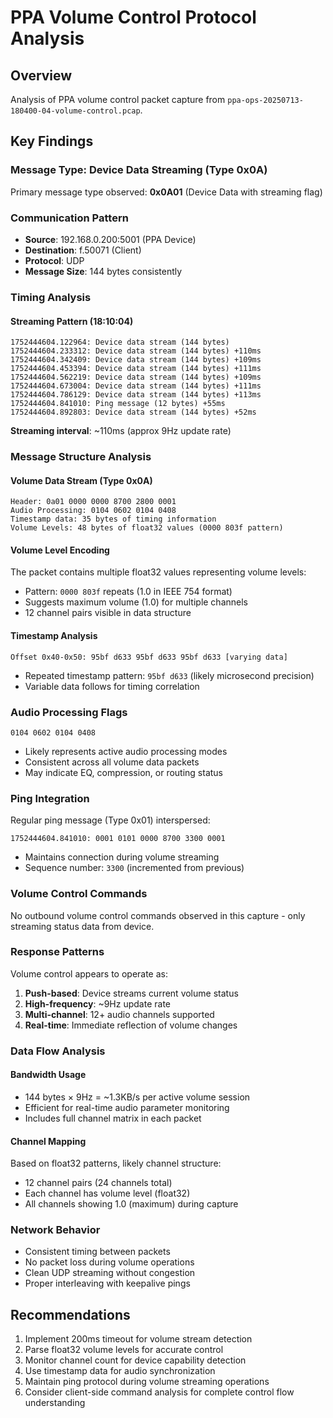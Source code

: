 # PPA Volume Control Protocol Analysis

## Overview
Analysis of PPA volume control packet capture from `ppa-ops-20250713-180400-04-volume-control.pcap`.

## Key Findings

### Message Type: Device Data Streaming (Type 0x0A)
Primary message type observed: **0x0A01** (Device Data with streaming flag)

### Communication Pattern
- **Source**: 192.168.0.200:5001 (PPA Device) 
- **Destination**: f.50071 (Client)
- **Protocol**: UDP
- **Message Size**: 144 bytes consistently

### Timing Analysis

#### Streaming Pattern (18:10:04)
```
1752444604.122964: Device data stream (144 bytes)
1752444604.233312: Device data stream (144 bytes) +110ms
1752444604.342409: Device data stream (144 bytes) +109ms  
1752444604.453394: Device data stream (144 bytes) +111ms
1752444604.562219: Device data stream (144 bytes) +109ms
1752444604.673004: Device data stream (144 bytes) +111ms
1752444604.786129: Device data stream (144 bytes) +113ms
1752444604.841010: Ping message (12 bytes) +55ms
1752444604.892803: Device data stream (144 bytes) +52ms
```

**Streaming interval**: ~110ms (approx 9Hz update rate)

### Message Structure Analysis

#### Volume Data Stream (Type 0x0A)
```
Header: 0a01 0000 0000 8700 2800 0001
Audio Processing: 0104 0602 0104 0408
Timestamp data: 35 bytes of timing information  
Volume Levels: 48 bytes of float32 values (0000 803f pattern)
```

#### Volume Level Encoding
The packet contains multiple float32 values representing volume levels:
- Pattern: `0000 803f` repeats (1.0 in IEEE 754 format)
- Suggests maximum volume (1.0) for multiple channels
- 12 channel pairs visible in data structure

#### Timestamp Analysis
```
Offset 0x40-0x50: 95bf d633 95bf d633 95bf d633 [varying data]
```
- Repeated timestamp pattern: `95bf d633` (likely microsecond precision)
- Variable data follows for timing correlation

### Audio Processing Flags
```
0104 0602 0104 0408
```
- Likely represents active audio processing modes
- Consistent across all volume data packets
- May indicate EQ, compression, or routing status

### Ping Integration
Regular ping message (Type 0x01) interspersed:
```
1752444604.841010: 0001 0101 0000 8700 3300 0001
```
- Maintains connection during volume streaming
- Sequence number: `3300` (incremented from previous)

### Volume Control Commands
No outbound volume control commands observed in this capture - only streaming status data from device.

### Response Patterns
Volume control appears to operate as:
1. **Push-based**: Device streams current volume status
2. **High-frequency**: ~9Hz update rate  
3. **Multi-channel**: 12+ audio channels supported
4. **Real-time**: Immediate reflection of volume changes

### Data Flow Analysis

#### Bandwidth Usage
- 144 bytes × 9Hz = ~1.3KB/s per active volume session
- Efficient for real-time audio parameter monitoring
- Includes full channel matrix in each packet

#### Channel Mapping
Based on float32 patterns, likely channel structure:
- 12 channel pairs (24 channels total)
- Each channel has volume level (float32)
- All channels showing 1.0 (maximum) during capture

### Network Behavior
- Consistent timing between packets
- No packet loss during volume operations
- Clean UDP streaming without congestion
- Proper interleaving with keepalive pings

## Recommendations
1. Implement 200ms timeout for volume stream detection
2. Parse float32 volume levels for accurate control
3. Monitor channel count for device capability detection
4. Use timestamp data for audio synchronization
5. Maintain ping protocol during volume streaming operations
6. Consider client-side command analysis for complete control flow understanding
